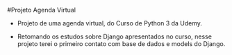 #Projeto Agenda Virtual

- Projeto de uma agenda virtual, do Curso de Python 3 da Udemy.

- Retomando os estudos sobre Django apresentados no curso, nesse projeto terei o primeiro contato com base de dados e models do Django.
